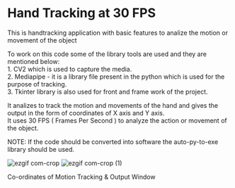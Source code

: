 # Hand Tracking at 30 FPS
This is handtracking application with basic features to analize the motion or movement of the object 

To work on this code some of the library tools are used and they are mentioned below:          
     1. CV2 which is used to capture the media.       
     2. Mediapipe - it is a library file present in the python which is used for the purpose of tracking.       
     3. Tkinter library is also used for front and frame work of the project.  
     
It analizes to track the motion and movements of the hand and gives the output in the form of coordinates  of X axis and Y axis.  
It uses 30 FPS ( Frames Per Second ) to analyze the action or movement of the object.  

NOTE: If the code should be converted into software the auto-py-to-exe library should be used.


![ezgif com-crop](https://user-images.githubusercontent.com/80483699/218267887-50155a26-8ee7-412f-92c0-a7107a800677.gif)
![ezgif com-crop (1)](https://user-images.githubusercontent.com/80483699/218267889-35df2474-9fa6-44fd-83e5-45e08b308cd1.gif)

Co-ordinates of Motion Tracking & Output Window

